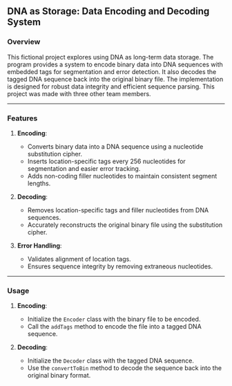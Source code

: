 ## DNA as Storage: Data Encoding and Decoding System

### Overview
This fictional project explores using DNA as long-term data storage. The program provides a system to encode binary data into DNA sequences with embedded tags for segmentation and error detection. It also decodes the tagged DNA sequence back into the original binary file. The implementation is designed for robust data integrity and efficient sequence parsing. This project was made with three other team members. 

---

### Features
1. **Encoding**:
   - Converts binary data into a DNA sequence using a nucleotide substitution cipher.
   - Inserts location-specific tags every 256 nucleotides for segmentation and easier error tracking.
   - Adds non-coding filler nucleotides to maintain consistent segment lengths.

2. **Decoding**:
   - Removes location-specific tags and filler nucleotides from DNA sequences.
   - Accurately reconstructs the original binary file using the substitution cipher.

3. **Error Handling**:
   - Validates alignment of location tags.
   - Ensures sequence integrity by removing extraneous nucleotides.

---

### Usage
1. **Encoding**:
   - Initialize the `Encoder` class with the binary file to be encoded.
   - Call the `addTags` method to encode the file into a tagged DNA sequence.

2. **Decoding**:
   - Initialize the `Decoder` class with the tagged DNA sequence.
   - Use the `convertToBin` method to decode the sequence back into the original binary format.
